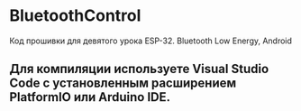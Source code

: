 # BluetoothControl
Код прошивки для девятого урока ESP-32. Bluetooth Low Energy, Android

## Для компиляции используете Visual Studio Code с установленным расширением PlatformIO или Arduino IDE.
